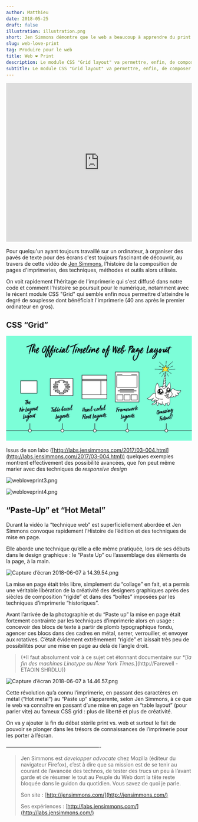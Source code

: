 ```yaml
---
author: Matthieu
date: 2018-05-25
draft: false
illustration: illustration.png
short: Jen Simmons démontre que le web a beaucoup à apprendre du print
slug: web-love-print
tag: Produire pour le web
title: Web ❤ Print
description: Le module CSS "Grid layout" va permettre, enfin, de composer des pages sur un écran comme on le faisait pour l'imprimerie. Mieux vaut tard ..
subtitle: Le module CSS "Grid layout" va permettre, enfin, de composer des pages sur un écran comme on le faisait pour l'imprimerie. Mieux vaut tard ..
---
```


<iframe width="100%" height="430" class="my-10 mx-auto" src="https://www.youtube.com/embed/E005mjqpZ9Y" frameborder="0" allow="accelerometer; autoplay; encrypted-media; gyroscope; picture-in-picture" allowfullscreen></iframe>

Pour quelqu'un ayant toujours travaillé sur un ordinateur, à organiser des pavés de texte pour des écrans c'est toujours fascinant de découvrir, au travers de cette vidéo de [Jen Simmons](http://jensimmons.com/), l'histoire de la composition de pages d'imprimeries, des techniques, méthodes et outils alors utilisés. 

On voit rapidement l'héritage de l'imprimerie qui s'est diffusé dans notre code et comment l'histoire se poursuit pour le numérique, notamment avec le récent module CSS "Grid" qui semble enfin nous permettre d'atteindre le degré de souplesse dont bénéficiait l'imprimerie (40 ans après le premier ordinateur en gros).

## CSS “Grid”

![timeline.jpg](timeline.jpg)

Issus de son labo ([http://labs.jensimmons.com/2017/03-004.html](http://labs.jensimmons.com/2017/03-004.html)) quelques exemples montrent effectivement des possibilité avancées, que l’on peut même marier avec des techniques de *responsive design*

![webloveprint3.png](https://pilotapp-production-master.s3.amazonaws.com/assets/1/17371/1_17371_cover.jpg?v=1)

![webloveprint4.png](https://pilotapp-production-master.s3.amazonaws.com/assets/1/17372/1_17372_cover.jpg?v=1)

## “Paste-Up” et “Hot Metal”

Durant la vidéo la “technique web” est superficiellement abordée et Jen Simmons convoque rapidement l’Histoire de l’édition et des techniques de mise en page.

Elle aborde une technique qu’elle a elle même pratiquée, lors de ses débuts dans le design graphique : le “Paste Up” ou l’assemblage des éléments de la page, à la main.

![Capture d’écran 2018-06-07 à 14.39.54.png](https://pilotapp-production-master.s3.amazonaws.com/assets/1/17381/1_17381_cover.jpg?v=1)

La mise en page était très libre, simplement du “collage” en fait, et a permis une véritable libération de la créativité des designers graphiques après des siècles de composition “rigide” et dans des “boîtes” imposées par les techniques d’imprimerie “historiques”. 

Avant l’arrivée de la photographie et du “Paste up” la mise en page était fortement contrainte par les techniques d’imprimerie alors en usage : concevoir des blocs de texte à partir de plomb typographique fondu, agencer ces blocs dans des cadres en métal, serrer, verrouiller, et envoyer aux rotatives. C’était évidement extrêmement “rigide” et laissait très peu de possibilités pour une mise en page au delà de l’angle droit.

> (*Il faut absolument voir à ce sujet cet étonnant documentaire sur *[*la fin des machines Linotype au New York Times.*](http://Farewell - ETAOIN SHRDLU))

![Capture d’écran 2018-06-07 à 14.46.57.png](https://pilotapp-production-master.s3.amazonaws.com/assets/1/17395/1_17395_cover.jpg?v=1)

Cette révolution qu’a connu l’imprimerie, en passant des caractères en métal (“Hot metal”) au “Paste up” s’apparente, selon Jen Simmons, à ce que le web va connaître en passant d’une mise en page en “table layout” (pour parler vite) au fameux CSS grid : plus de liberté et plus de créativité.

On va y ajouter la fin du débat stérile print vs. web et surtout le fait de pouvoir se plonger dans les trésors de connaissances de l’imprimerie pour les porter à l’écran.

——————————————————-

> Jen Simmons est *developper advocate* chez Mozilla (éditeur du navigateur Firefox), c’est à dire que sa mission est de se tenir au courant de l’avancée des technos, de tester des trucs un peu à l’avant garde et de résumer le tout au Peuple du Web dont la tête reste bloquée dans le guidon du quotidien. Vous savez de quoi je parle.
>
> Son site : [http://jensimmons.com/](http://jensimmons.com/)
>
> Ses expériences : [http://labs.jensimmons.com/](http://labs.jensimmons.com/)

